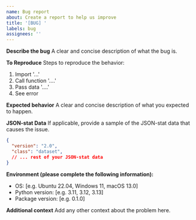 ```yaml
---
name: Bug report
about: Create a report to help us improve
title: '[BUG] '
labels: bug
assignees: ''
---
```

**Describe the bug**
A clear and concise description of what the bug is.

**To Reproduce**
Steps to reproduce the behavior:

1. Import '...'
2. Call function '....'
3. Pass data '....'
4. See error

**Expected behavior**
A clear and concise description of what you expected to happen.

**JSON-stat Data**
If applicable, provide a sample of the JSON-stat data that causes the issue.

```json
{
  "version": "2.0",
  "class": "dataset",
  // ... rest of your JSON-stat data
}
```

**Environment (please complete the following information):**

- OS: [e.g. Ubuntu 22.04, Windows 11, macOS 13.0]
- Python version: [e.g. 3.11, 3.12, 3.13]
- Package version: [e.g. 0.1.0]

**Additional context**
Add any other context about the problem here.

